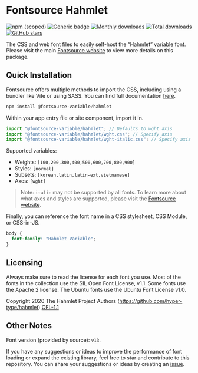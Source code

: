 # Fontsource Hahmlet

[![npm (scoped)](https://img.shields.io/npm/v/@fontsource-variable/hahmlet?color=brightgreen)](https://www.npmjs.com/package/@fontsource-variable/hahmlet) [![Generic badge](https://img.shields.io/badge/fontsource-passing-brightgreen)](https://github.com/fontsource/fontsource) [![Monthly downloads](https://badgen.net/npm/dm/@fontsource-variable/hahmlet)](https://github.com/fontsource/fontsource) [![Total downloads](https://badgen.net/npm/dt/@fontsource-variable/hahmlet)](https://github.com/fontsource/fontsource) [![GitHub stars](https://img.shields.io/github/stars/fontsource/fontsource.svg?style=social&label=Star)](https://github.com/fontsource/fontsource/stargazers)

The CSS and web font files to easily self-host the “Hahmlet” variable font. Please visit the main [Fontsource website](https://fontsource.org/fonts/hahmlet) to view more details on this package.

## Quick Installation

Fontsource offers multiple methods to import the CSS, including using a bundler like Vite or using SASS. You can find full documentation [here](https://fontsource.org/docs/getting-started/introduction).

```javascript
npm install @fontsource-variable/hahmlet
```

Within your app entry file or site component, import it in.

```javascript
import "@fontsource-variable/hahmlet"; // Defaults to wght axis
import "@fontsource-variable/hahmlet/wght.css"; // Specify axis
import "@fontsource-variable/hahmlet/wght-italic.css"; // Specify axis and style
```

Supported variables:
- Weights: `[100,200,300,400,500,600,700,800,900]`
- Styles: `[normal]`
- Subsets: `[korean,latin,latin-ext,vietnamese]`
- Axes: `[wght]`

> Note: `italic` may not be supported by all fonts. To learn more about what axes and styles are supported, please visit the [Fontsource website](https://fontsource.org/fonts/hahmlet).

Finally, you can reference the font name in a CSS stylesheet, CSS Module, or CSS-in-JS.

```css
body {
  font-family: "Hahmlet Variable";
}
```

## Licensing
Always make sure to read the license for each font you use. Most of the fonts in the collection use the SIL Open Font License, v1.1. Some fonts use the Apache 2 license. The Ubuntu fonts use the Ubuntu Font License v1.0.

Copyright 2020 The Hahmlet Project Authors (https://github.com/hyper-type/hahmlet)
[OFL-1.1](http://scripts.sil.org/OFL)

## Other Notes
Font version (provided by source): `v13`.

If you have any suggestions or ideas to improve the performance of font loading or expand the existing library, feel free to star and contribute to this repository. You can share your suggestions or ideas by creating an [issue](https://github.com/fontsource/fontsource/issues).